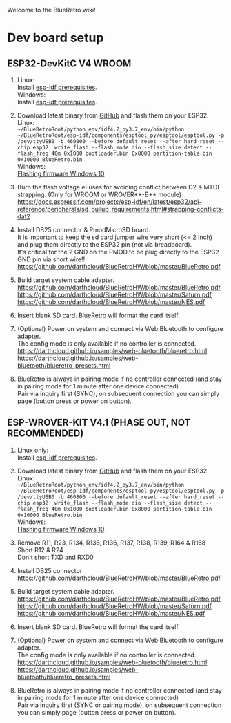 Welcome to the BlueRetro wiki!

# Dev board setup
## ESP32-DevKitC V4 WROOM
1. Linux:\
   Install [esp-idf prerequisites](https://docs.espressif.com/projects/esp-idf/en/latest/esp32/get-started/linux-setup.html).\
   Windows:\
   Install [esp-idf prerequisites](https://docs.espressif.com/projects/esp-idf/en/latest/esp32/get-started/windows-setup.html).
   
2. Download latest binary from [GitHub](https://github.com/darthcloud/BlueRetro/releases) and flash them on your ESP32.\
  Linux:\
  `~/BlueRetroRoot/python_env/idf4.2_py3.7_env/bin/python ~/BlueRetroRoot/esp-idf/components/esptool_py/esptool/esptool.py -p /dev/ttyUSB0 -b 460800 --before default_reset --after hard_reset --chip esp32  write_flash --flash_mode dio --flash_size detect --flash_freq 40m 0x1000 bootloader.bin 0x8000 partition-table.bin 0x10000 BlueRetro.bin`\
  Windows:\
  [Flashing firmware Windows 10](https://github.com/darthcloud/BlueRetro/wiki/Flashing-firmware-Windows-10)

3. Burn the flash voltage eFuses for avoiding conflict between D2 & MTDI strapping. (Only for WROOM or WROVER**-B** module)\
https://docs.espressif.com/projects/esp-idf/en/latest/esp32/api-reference/peripherals/sd_pullup_requirements.html#strapping-conflicts-dat2

4. Install DB25 connector & PmodMicroSD board.\
   It is important to keep the sd card jumper wire very short (<= 2 inch) and plug them directly to the ESP32 pin (not via breadboard).\
   It's critical for the 2 GND on the PMOD to be plug directly to the ESP32 GND pin via short wire!!\
https://github.com/darthcloud/BlueRetroHW/blob/master/BlueRetro.pdf

5. Build target system cable adapter.\
https://github.com/darthcloud/BlueRetroHW/blob/master/BlueRetro.pdf \
https://github.com/darthcloud/BlueRetroHW/blob/master/Saturn.pdf \
https://github.com/darthcloud/BlueRetroHW/blob/master/NES.pdf

6. Insert blank SD card. BlueRetro will format the card itself.

7. (Optional) Power on system and connect via Web Bluetooth to configure adapter.\
   The config mode is only available if no controller is connected. \
https://darthcloud.github.io/samples/web-bluetooth/blueretro.html \
https://darthcloud.github.io/samples/web-bluetooth/blueretro_presets.html

8. BlueRetro is always in pairing mode if no controller connected (and stay in pairing mode for 1 minute after one device connected)\
   Pair via inquiry first (SYNC), on subsequent connection you can simply page (button press or power on button).

## ESP-WROVER-KIT V4.1 (PHASE OUT, NOT RECOMMENDED)
1. Linux only:\
   Install [esp-idf prerequisites](https://docs.espressif.com/projects/esp-idf/en/latest/esp32/get-started/linux-setup.html).

2. Download latest binary from [GitHub](https://github.com/darthcloud/BlueRetro/releases) and flash them on your ESP32.\
Linux:\
`~/BlueRetroRoot/python_env/idf4.2_py3.7_env/bin/python ~/BlueRetroRoot/esp-idf/components/esptool_py/esptool/esptool.py -p /dev/ttyUSB0 -b 460800 --before default_reset --after hard_reset --chip esp32  write_flash --flash_mode dio --flash_size detect --flash_freq 40m 0x1000 bootloader.bin 0x8000 partition-table.bin 0x10000 BlueRetro.bin`\
Windows:\
[Flashing firmware Windows 10](https://github.com/darthcloud/BlueRetro/wiki/Flashing-firmware-Windows-10)

3. Remove R11, R23, R134, R136, R136, R137, R138, R139, R164 & R168\
   Short R12 & R24\
   Don't short TXD and RXD0

4. Install DB25 connector\
https://github.com/darthcloud/BlueRetroHW/blob/master/BlueRetro.pdf

5. Build target system cable adapter.\
https://github.com/darthcloud/BlueRetroHW/blob/master/BlueRetro.pdf \
https://github.com/darthcloud/BlueRetroHW/blob/master/Saturn.pdf \
https://github.com/darthcloud/BlueRetroHW/blob/master/NES.pdf

6. Insert blank SD card. BlueRetro will format the card itself.

7. (Optional) Power on system and connect via Web Bluetooth to configure adapter.\
   The config mode is only available if no controller is connected. \
https://darthcloud.github.io/samples/web-bluetooth/blueretro.html \
https://darthcloud.github.io/samples/web-bluetooth/blueretro_presets.html

8. BlueRetro is always in pairing mode if no controller connected (and stay in pairing mode for 1 minute after one device connected)\
   Pair via inquiry first (SYNC or pairing mode), on subsequent connection you can simply page (button press or power on button).

